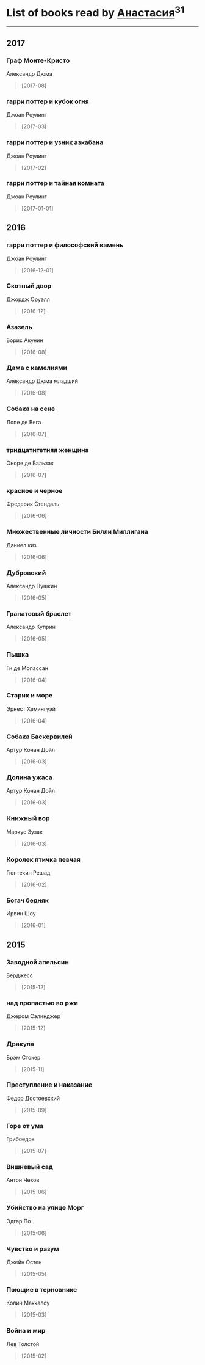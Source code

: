 # List of books read by [Анастасия](http://vk.com/id403474839)<sup>31</sup>
---

## 2017

### Граф Монте-Кристо
Александр Дюма
> [2017-08] 


### гарри поттер и кубок огня
Джоан Роулинг
> [2017-03] 


### гарри поттер и узник азкабана
Джоан Роулинг
> [2017-02] 


### гарри поттер и тайная комната
Джоан Роулинг
> [2017-01-01] 



## 2016

### гарри поттер и философский камень
Джоан Роулинг
> [2016-12-01] 


### Скотный двор
Джордж Оруэлл
> [2016-12] 


### Азазель
Борис Акунин
> [2016-08] 


### Дама с камелиями
Александр Дюма младший
> [2016-08] 


### Собака на сене
Лопе де Вега
> [2016-07] 


### тридцатитетняя женщина
Оноре де Бальзак
> [2016-07] 


### красное и черное
Фредерик Стендаль
> [2016-06] 


### Множественные личности Билли Миллигана
Даниел киз
> [2016-06] 


### Дубровский
Александр Пушкин
> [2016-05] 


### Гранатовый браслет
Александр Куприн
> [2016-05] 


### Пышка
Ги де Мопассан
> [2016-04] 


### Старик и море
Эрнест Хемингуэй
> [2016-04] 


### Собака Баскервилей
Артур Конан Дойл
> [2016-03] 


### Долина ужаса
Артур Конан Дойл
> [2016-03] 


### Книжный вор
Маркус Зузак
> [2016-03] 


### Королек птичка певчая
Гюнтекин Решад
> [2016-02] 


### Богач бедняк
Ирвин Шоу
> [2016-01] 



## 2015

### Заводной апельсин
Берджесс
> [2015-12] 


### над пропастью во ржи
Джером Сэлинджер
> [2015-12] 


### Дракула
Брэм Стокер
> [2015-11] 


### Преступление и наказание
Федор Достоевский
> [2015-09] 


### Горе от ума
Грибоедов
> [2015-07] 


### Вишневый сад
Антон Чехов
> [2015-06] 


### Убийство на улице Морг
Эдгар По
> [2015-06] 


### Чувство и разум
Джейн Остен
> [2015-05] 


### Поющие в терновнике
Колин Маккалоу
> [2015-03] 


### Война и мир
Лев Толстой
> [2015-02] 



